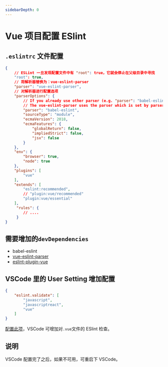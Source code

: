 ```yaml
---
sidebarDepth: 0
---
```


# Vue 项目配置 ESlint

## `.eslintrc` 文件配置

```json
{
    // ESLint 一旦发现配置文件中有 "root": true，它就会停止在父级目录中寻找
    "root": true,
    // 将解析器替换为：vue-eslint-parser
    "parser": "vue-eslint-parser",
    // 对解析器进行配置选项
    "parserOptions": {
        // If you already use other parser (e.g. "parser": "babel-eslint"), please move it into parserOptions, so it doesn't collide with the vue-eslint-parser used by this plugin's configuration
        // The vue-eslint-parser uses the parser which is set by parserOptions.parser to parse scripts.
        "parser": "babel-eslint",
        "sourceType": "module",
        "ecmaVersion": 2018,
        "ecmaFeatures": {
            "globalReturn": false,
            "impliedStrict": false,
            "jsx": false
        }
    },
    "env": {
        "browser": true,
        "node": true
    },
    "plugins": [
        "vue"
    ],
    "extends": [
        "eslint:recommended",
        // "plugin:vue/recommended"
        "plugin:vue/essential"
    ],
     "rules": {
        // ....
     }
}
```

## 需要增加的`devDependencies`

- babel-eslint
- [vue-eslint-parser](https://github.com/vuejs/vue-eslint-parser)
- [eslint-plugin-vue](https://github.com/vuejs/eslint-plugin-vue)

## VSCode 里的 User Setting 增加配置

```json
{
    "eslint.validate": [
        "javascript",
        "javascriptreact",
        "vue"
    ]
}
```

[配置此项](https://github.com/vuejs/eslint-plugin-vue#why-doesnt-it-work-on-vue-file)，VSCode 可增加对`.vue`文件的 ESlint 检查。

## 说明

VSCode 配置完了之后，如果不可用，可重启下 VSCode。
